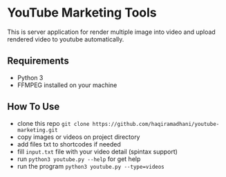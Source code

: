 # YouTube Marketing Tools
This is server application for render multiple image into video and upload rendered video to youtube automatically.

## Requirements
- Python 3
- FFMPEG installed on your machine

## How To Use
- clone this repo `git clone https://github.com/haqiramadhani/youtube-marketing.git`
- copy images or videos on project directory
- add files txt to shortcodes if needed
- fill `input.txt` file with your video detail (spintax support)
- run `python3 youtube.py --help` for get help
- run the program `python3 youtube.py --type=videos`
